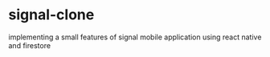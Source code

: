 # signal-clone
implementing a small features of signal mobile application using react native and firestore
